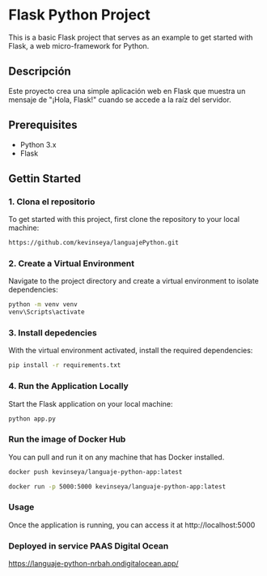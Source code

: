 # Flask Python Project 

This is a basic Flask project that serves as an example to get started with Flask, a web micro-framework for Python.
## Descripción

Este proyecto crea una simple aplicación web en Flask que muestra un mensaje de "¡Hola, Flask!" cuando se accede a la raíz del servidor.

## Prerequisites

- Python 3.x
- Flask

## Gettin Started


### 1. Clona el repositorio

To get started with this project, first clone the repository to your local machine:
```bash
https://github.com/kevinseya/languajePython.git
```
### 2. Create a Virtual Environment
Navigate to the project directory and create a virtual environment to isolate dependencies:
```bash
python -m venv venv
venv\Scripts\activate
```
### 3. Install depedencies
With the virtual environment activated, install the required dependencies:
```bash
pip install -r requirements.txt
```
### 4. Run the Application Locally
Start the Flask application on your local machine:
```bash
python app.py
```

### Run the image of Docker Hub

You can pull and run it on any machine that has Docker installed.
```bash
docker push kevinseya/languaje-python-app:latest

docker run -p 5000:5000 kevinseya/languaje-python-app:latest
```
### Usage
Once the application is running, you can access it at http://localhost:5000

### Deployed in service PAAS Digital Ocean

https://languaje-python-nrbah.ondigitalocean.app/